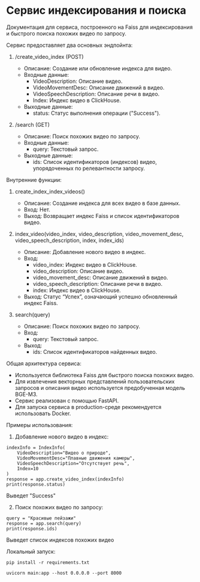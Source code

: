 # Сервис индексирования и поиска
Документация для сервиса, построенного на Faiss для индексирования и быстрого поиска похожих видео по запросу.

Сервис предоставляет два основных эндпойнта:

1. /create_video_index (POST)
   - Описание: Создание или обновление индекса для видео.
   - Входные данные:
     - VideoDescription: Описание видео.
     - VideoMovementDesc: Описание движений в видео.
     - VideoSpeechDescription: Описание речи в видео.
     - Index: Индекс видео в ClickHouse.
   - Выходные данные:
     - status: Статус выполнения операции ("Success").

2. /search (GET)
   - Описание: Поиск похожих видео по запросу.
   - Входные данные:
     - query: Текстовый запрос.
   - Выходные данные:
     - ids: Список идентификаторов (индексов) видео, упорядоченных по релевантности запросу.

Внутренние функции:

1. create_index_index_videos()
   - Описание: Создание индекса для всех видео в базе данных.
   - Вход: Нет.
   - Выход: Возвращает индекс Faiss и список идентификаторов видео.

2. index_video(video_index, video_description, video_movement_desc, video_speech_description, index, index_ids)
   - Описание: Добавление нового видео в индекс.
   - Вход:
     - video_index: Индекс видео в ClickHouse.
     - video_description: Описание видео.
     - video_movement_desc: Описание движений в видео.
     - video_speech_description: Описание речи в видео.
     - index: Индекс видео в ClickHouse.
   - Выход: Статус “Успех”, означающий успешно обновленный индекс Faiss.

3. search(query)
   - Описание: Поиск похожих видео по запросу.
   - Вход:
     - query: Текстовый запрос.
   - Выход:
     - ids: Список идентификаторов найденных видео.

Общая архитектура сервиса:
- Используется библиотека Faiss для быстрого поиска похожих видео.
- Для извлечения векторных представлений пользовательских запросов и описания видео используется предобученная модель BGE-M3.
- Сервис реализован с помощью FastAPI.
- Для запуска сервиса в production-среде рекомендуется использовать Docker.

Примеры использования:

1. Добавление нового видео в индекс:
```
indexInfo = IndexInfo(
    VideoDescription="Видео о природе",
    VideoMovementDesc="Плавные движения камеры",
    VideoSpeechDescription="Отсутствует речь",
    Index=10
)
response = app.create_video_index(indexInfo)
print(response.status)  
```
Выведет "Success"

2. Поиск похожих видео по запросу:
```
query = "Красивые пейзажи"
response = app.search(query)
print(response.ids)  
````
Выведет список индексов похожих видео

Локальный запуск:

```
pip install -r requirements.txt
```

```
uvicorn main:app --host 0.0.0.0 --port 8000
```
